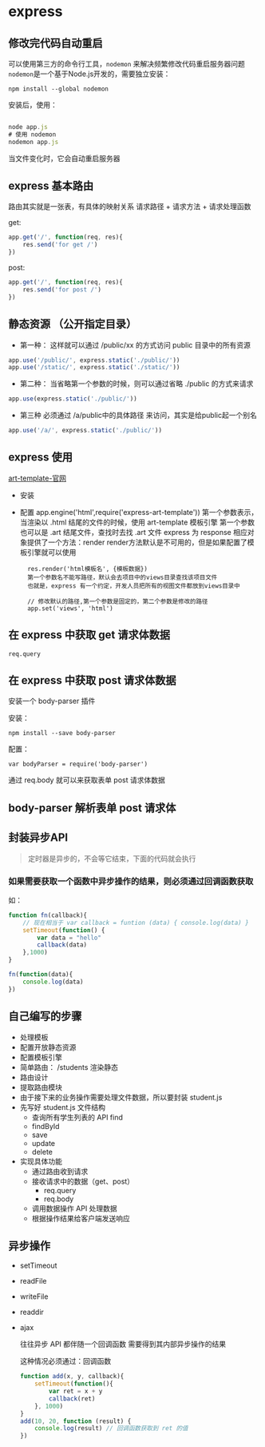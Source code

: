 # express
## 修改完代码自动重启

可以使用第三方的命令行工具，`nodemon` 来解决频繁修改代码重启服务器问题
`nodemon`是一个基于Node.js开发的，需要独立安装：

	npm install --global nodemon                   

安装后，使用：

```javascript

node app.js
# 使用 nodemon
nodemon app.js

```
当文件变化时，它会自动重启服务器

## express 基本路由

路由其实就是一张表，有具体的映射关系
请求路径 + 请求方法 + 请求处理函数

get:

```javascript
app.get('/', function(req, res){
	res.send('for get /')
})

```
post:

```javascript
app.get('/', function(req, res){
	res.send('for post /')
})

```
##  静态资源 （公开指定目录）
- 第一种：
    这样就可以通过 /public/xx 的方式访问 public 目录中的所有资源

```javascript   	
app.use('/public/', express.static('./public/'))	
app.use('/static/', express.static('./static/'))
```
   
- 第二种：
    当省略第一个参数的时候，则可以通过省略 ./public 的方式来请求

```javascript      	
app.use(express.static('./public/'))	
```

- 第三种
    必须通过 /a/public中的具体路径 来访问，其实是给public起一个别名

```javascript       
app.use('/a/', express.static('./public/'))
```

## express 使用
[art-template-官网](http://aui.github.io/art-template)
- 安装
- 配置
		app.engine('html',require('express-art-template'))
		第一个参数表示，当渲染以 .html 结尾的文件的时候，使用 art-template 模板引擎
		第一个参数也可以是 .art 结尾文件，查找时去找 .art 文件
		express 为 response 相应对象提供了一个方法：render
		render方法默认是不可用的，但是如果配置了模板引擎就可以使用

		res.render('html模板名', {模板数据})
		第一个参数名不能写路径，默认会去项目中的views目录查找该项目文件
		也就是，express 有一个约定，开发人员把所有的视图文件都放到views目录中

		// 修改默认的路径,第一个参数是固定的，第二个参数是修改的路径
		app.set('views', 'html')

## 在 express 中获取 get 请求体数据
	req.query
## 在 express 中获取 post 请求体数据

安装一个 body-parser 插件

安装：

```shell 
npm install --save body-parser 

```

配置：

```shell
var bodyParser = require('body-parser') 

 ```
通过 req.body 就可以来获取表单 post 请求体数据

## body-parser 解析表单 post 请求体

## 封装异步API

> 定时器是异步的，不会等它结束，下面的代码就会执行

### 如果需要获取一个函数中异步操作的结果，则必须通过回调函数获取
如：

```javascript
function fn(callback){
	// 现在相当于 var callback = funtion (data) { console.log(data) }
	setTimeout(function() {
		var data = "hello"
		callback(data)
	},1000)
}

fn(function(data){
	console.log(data)
})

```

## 自己编写的步骤
- 处理模板
- 配置开放静态资源
- 配置模板引擎
- 简单路由： /students 渲染静态
- 路由设计
- 提取路由模块
- 由于接下来的业务操作需要处理文件数据，所以要封装 student.js
- 先写好 student.js 文件结构
	+ 查询所有学生列表的 API find
	+ findById
	+ save
	+ update
	+ delete
- 实现具体功能
	+ 通过路由收到请求
	+ 接收请求中的数据（get、post）
		* req.query
		* req.body
	+ 调用数据操作 API 处理数据
	+ 根据操作结果给客户端发送响应

## 异步操作
- setTimeout
- readFile
- writeFile
- readdir
- ajax
	
	往往异步 API 都伴随一个回调函数
	需要得到其内部异步操作的结果

	这种情况必须通过：回调函数
	```javascript
	function add(x, y, callback){
		setTimeout(function(){
			var ret = x + y
			callback(ret)
		}, 1000)
	}
	add(10, 20, function (result) {
		console.log(result) // 回调函数获取到 ret 的值
	})

	```
